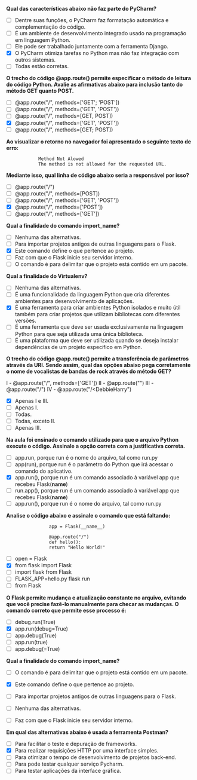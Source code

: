 **Qual das características abaixo não faz parte do PyCharm?**

- [ ] Dentre suas funções, o PyCharm faz formatação automática e complementação do código.
- [ ] É um ambiente de desenvolvimento integrado usado na programação em linguagem Python.
- [ ] Ele pode ser trabalhado juntamente com a ferramenta Django.
- [x] O PyCharm otimiza tarefas no Python mas não faz integração com outros sistemas.
- [ ] Todas estão corretas.

**O trecho do código @app.route() permite especificar o método de leitura do código Python. Avalie as afirmativas abaixo para inclusão tanto do método GET quanto POST.**

- [ ] @app.route("/", methods=['GET'; 'POST'])
- [ ] @app.route("/", methods=('GET', 'POST'))
- [ ] @app.route("/", methods=[GET, POST])
- [x] @app.route("/", methods=['GET', 'POST'])
- [ ] @app.route("/", methods=[GET; POST])

**Ao visualizar o retorno no navegador foi apresentado o seguinte texto de erro:**

                Method Not Alowed
                The method is not allowed for the requested URL.

**Mediante isso, qual linha de código abaixo seria a responsável por isso?**

- [ ] @app.route("/<gorduras>")
- [ ] @app.route("/<carboidratos>", methods=[POST])
- [ ] @app.route("/<minerais>", methods=['GET', 'POST'])
- [x] @app.route("/<vitaminas>", methods=['POST'])
- [ ] @app.route("/<proteinas>", methods=['GET'])

**Qual a finalidade do comando import_name?**

- [ ] Nenhuma das alternativas.
- [ ] Para importar projetos antigos de outras linguagens para o Flask.
- [x] Este comando define o que pertence ao projeto.
- [ ] Faz com que o Flask inicie seu servidor interno.
- [ ] O comando é para delimitar que o projeto está contido em um pacote.

**Qual a finalidade do Virtualenv?**

- [ ] Nenhuma das alternativas.
- [ ] É uma funcionalidade da linguagem Python que cria diferentes ambientes para desenvolvimento de aplicações.
- [x] É uma ferramenta para criar ambientes Python isolados e muito útil também para criar projetos que utilizam bibliotecas com diferentes versões.
- [ ] É uma ferramenta que deve ser usada exclusivamente na linguagem Python para que seja utilizada uma única biblioteca.
- [ ] É uma plataforma que deve ser utilizada quando se deseja instalar dependências de um projeto específico em Python.

**O trecho do código @app.route() permite a transferência de parâmetros através da URI. Sendo assim, qual das opções abaixo pega corretamente o nome de vocalistas de bandas de rock através do método GET?**

I - @app.route("/<StevenTyler>", methods=['GET'])
II - @app.route("</MickJagger>")
III - @app.route("/<DavidBowie>")
IV - @app.route("/<DebbieHarry")

- [x] Apenas I e III.
- [ ] Apenas I.
- [ ] Todas.
- [ ] Todas, exceto II.
- [ ] Apenas III.

**Na aula foi ensinado o comando utilizado para que o arquivo Python execute o código. Assinale a opção correta com a justificativa correta.**

- [ ] app.run, porque run é o nome do arquivo, tal como run.py
- [ ] app(run), porque run é o parâmetro do Python que irá acessar o comando do aplicativo.
- [x] app.run(), porque run é um comando associado à variável app que recebeu Flask(__name__)
- [ ] run.app(), porque run é um comando associado à variável app que recebeu Flask(__name__)
- [ ] app.run(), porque run é o nome do arquivo, tal como run.py

**Analise o código abaixo e assinale o comando que está faltando:**

                    app = Flask(__name__)

                    @app.route("/")
                    def hello():
                    return "Hello World!"

- [ ] open = Flask
- [x] from flask import Flask
- [ ] import flask from Flask
- [ ] FLASK_APP=hello.py flask run
- [ ] from Flask

**O Flask permite mudança e atualização constante no arquivo, evitando que você precise fazê-lo manualmente para checar as mudanças. O comando correto que permite esse processo é:**

- [ ] debug.run(True)
- [x] app.run(debug=True)
- [ ] app.debug(True)
- [ ] app.run(true)
- [ ] app.debug(=True)

**Qual a finalidade do comando import_name?**

- [ ] O comando é para delimitar que o projeto está contido em um pacote.
- [x] Este comando define o que pertence ao projeto.
- [ ] Para importar projetos antigos de outras linguagens para o Flask.
- [ ] Nenhuma das alternativas.
- [ ] Faz com que o Flask inicie seu servidor interno.


**Em qual das alternativas abaixo é usada a ferramenta Postman?**

- [ ] Para facilitar o teste e depuração de frameworks.
- [x] Para realizar requisições HTTP por uma interface simples.
- [ ] Para otimizar o tempo de desenvolvimento de projetos back-end.
- [ ] Para pode testar qualquer serviço Pycharm.
- [ ] Para testar aplicações da interface gráfica.